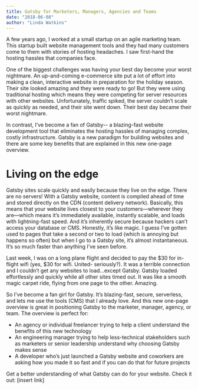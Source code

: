 ```yaml
---
title: Gatsby for Marketers, Managers, Agencies and Teams
date: "2018-06-08"
author: "Linda Watkins"
---
```


A few years ago, I worked at a small startup on an agile marketing team. This startup built website management tools and they had many customers come to them with stories of hosting headaches. I saw first-hand the hosting hassles that companies face. 

One of the biggest challenges was having your best day become your worst nightmare. An up-and-coming e-commerce site put a lot of effort into making a clean, interactive website in preparation for the holiday season. Their site looked amazing and they were ready to go! But they were using traditional hosting which means they were competing for server resources with other websites. Unfortunately, traffic spiked, the server couldn’t scale as quickly as needed, and their site went down. Their best day became their worst nightmare. 

In contrast, I’ve become a fan of Gatsby-- a blazing-fast website development tool that eliminates the hosting hassles of managing complex, costly infrastructure. Gatsby is a new paradigm for building websites and there are some key benefits that are explained in this new one-page overview.

# Living on the edge

Gatsby sites scale quickly and easily because they live on the edge. There are no servers! With a Gatsby website, content is compiled ahead of time and stored directly on the CDN (content delivery network). Basically, this means that your website lives closest to your customers—wherever they are—which means it’s immediately available, instantly scalable, and loads with lightning-fast speed. And it’s inherently secure because hackers can’t access your database or CMS. Honestly, it’s like magic. I guess I’ve gotten used to pages that take a second or two to load (which is annoying but happens so often) but when I go to a Gatsby site, it’s almost instantaneous. It’s so much faster than anything I’ve seen before. 

Last week, I was on a long plane flight and decided to pay the $30 for in-flight wifi (yes, $30 for wifi. United- seriously?). It was a terrible connection and I couldn’t get any websites to load...except Gatsby. Gatsby loaded effortlessly and quickly while all other sites timed out. It was like a smooth magic carpet ride, flying from one page to the other. Amazing.

So I’ve become a fan girl for Gatsby. It’s blazing-fast, secure, serverless, and lets me use the tools (CMS) that I already love. And this new one-page overview is great in positioning Gatsby to the marketer, manager, agency, or team. The overview is perfect for:

- An agency or individual freelancer trying to help a client understand the benefits of this new technology
- An engineering manager trying to help less-technical stakeholders such as marketers or senior leadership understand why choosing Gatsby makes sense
- A developer who’s just launched a Gatsby website and coworkers are asking how you made it so fast and if you can do that for future projects

Get a better understanding of what Gatsby can do for your website. Check it out: [insert link]
